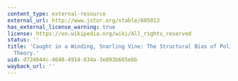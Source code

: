 ```yaml
---
content_type: external-resource
external_url: http://www.jstor.org/stable/685013
has_external_license_warning: true
license: https://en.wikipedia.org/wiki/All_rights_reserved
status: ''
title: 'Caught in a Winding, Snarling Vine: The Structural Bias of Political Process
  Theory.'
uid: d724644c-4648-4914-834a-3e893b665ebb
wayback_url: ''
---
```

